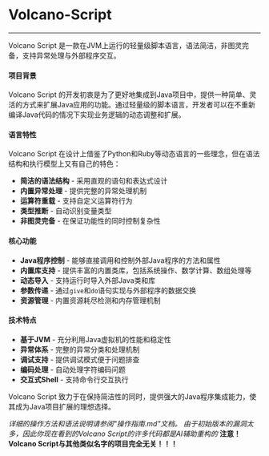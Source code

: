 # Volcano-Script

---

Volcano Script 是一款在JVM上运行的轻量级脚本语言，语法简洁，非图灵完备，支持异常处理与外部程序交互。

#### 项目背景

Volcano Script 的开发初衷是为了更好地集成到Java项目中，提供一种简单、灵活的方式来扩展Java应用的功能。通过轻量级的脚本语言，开发者可以在不重新编译Java代码的情况下实现业务逻辑的动态调整和扩展。

#### 语言特性

Volcano Script 在设计上借鉴了Python和Ruby等动态语言的一些理念，但在语法结构和执行模型上又有自己的特色：

- **简洁的语法结构** - 采用直观的语句和表达式设计
- **内置异常处理** - 提供完整的异常处理机制
- **运算符重载** - 支持自定义运算符行为
- **类型推断** - 自动识别变量类型
- **非图灵完备** - 在保证功能性的同时控制复杂性

#### 核心功能

- **Java程序控制** - 能够直接调用和控制外部Java程序的方法和属性
- **内置库支持** - 提供丰富的内置类库，包括系统操作、数学计算、数组处理等
- **动态导入** - 支持运行时导入外部Java类和库
- **参数传递** - 通过`give`和`do`语句实现与外部程序的数据交换
- **资源管理** - 内置资源耗尽检测和内存管理机制

#### 技术特点

- **基于JVM** - 充分利用Java虚拟机的性能和稳定性
- **异常体系** - 完整的异常分类和处理机制
- **调试支持** - 提供调试模式便于问题排查
- **编码处理** - 自动处理字符编码问题
- **交互式Shell** - 支持命令行交互执行

Volcano Script 致力于在保持简洁性的同时，提供强大的Java程序集成能力，使其成为Java项目扩展的理想选择。

*详细的操作方法和语法说明请参阅"操作指南.md"文档。*
_由于初始版本的漏洞太多，因此你现在看到的Volcano Script的许多代码都是AI辅助重构的_
**注意！Volcano Script与其他类似名字的项目完全无关！！！**
